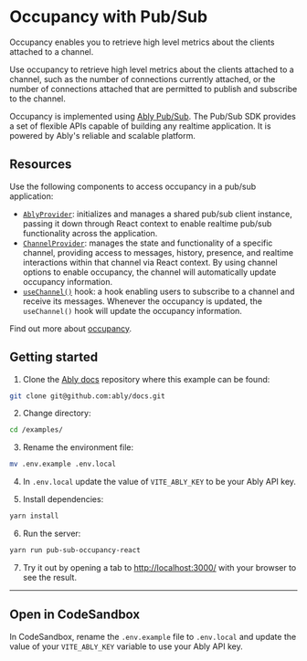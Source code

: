 # Occupancy with Pub/Sub

Occupancy enables you to retrieve high level metrics about the clients attached to a channel.

Use occupancy to retrieve high level metrics about the clients attached to a channel, such as the number of connections currently attached, or the number of connections attached that are permitted to publish and subscribe to the channel.

Occupancy is implemented using [Ably Pub/Sub](/docs/products/channels). The Pub/Sub SDK provides a set of flexible APIs capable of building any realtime application. It is powered by Ably's reliable and scalable platform.

## Resources

Use the following components to access occupancy in a pub/sub application:

- [`AblyProvider`](/docs/getting-started/react#ably-provider): initializes and manages a shared pub/sub client instance, passing it down through React context to enable realtime pub/sub functionality across the application.
- [`ChannelProvider`](/docs/getting-started/react#channel-provider): manages the state and functionality of a specific channel, providing access to messages, history, presence, and realtime interactions within that channel via React context. By using channel options to enable occupancy, the channel will automatically update occupancy information.
- [`useChannel()`](/docs/getting-started/react#useChannel) hook: a hook enabling users to subscribe to a channel and receive its messages. Whenever the occupancy is updated, the `useChannel()` hook will update the occupancy information.

Find out more about [occupancy](/docs/presence-occupancy/occupancy).

## Getting started

1. Clone the [Ably docs](https://github.com/ably/docs) repository where this example can be found:

  ```sh
  git clone git@github.com:ably/docs.git
  ```

2. Change directory:

  ```sh
  cd /examples/
  ```

3. Rename the environment file:

  ```sh
  mv .env.example .env.local
  ```

4. In `.env.local` update the value of `VITE_ABLY_KEY` to be your Ably API key.

5. Install dependencies:

  ```sh
  yarn install
  ```

6. Run the server:

  ```sh
  yarn run pub-sub-occupancy-react
  ```

7. Try it out by opening a tab to [http://localhost:3000/](http://localhost:3000/) with your browser to see the result.

---

## Open in CodeSandbox

In CodeSandbox, rename the `.env.example` file to `.env.local` and update the value of your `VITE_ABLY_KEY` variable to use your Ably API key.

